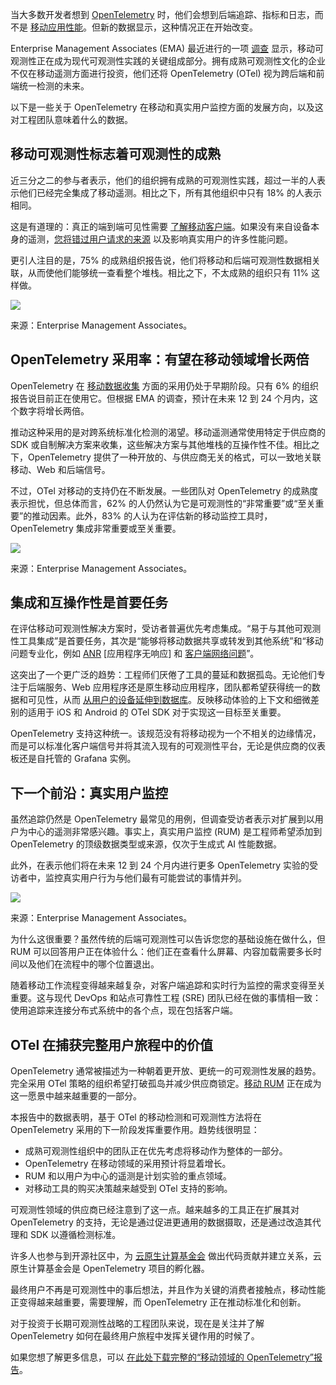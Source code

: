 当大多数开发者想到 [OpenTelemetry](https://thenewstack.io/what-is-opentelemetry-the-ultimate-guide/) 时，他们会想到后端追踪、指标和日志，而不是 [移动应用性能](https://thenewstack.io/testing-mobile-apps-for-real-world-network-conditions/)。但新的数据显示，这种情况正在开始改变。

Enterprise Management Associates (EMA) 最近进行的一项 [调查](https://get.embrace.io/opentelemetry-for-mobile-whats-now-and-whats-next?utm_source=the-new-stack&utm_medium=paid&utm_campaign=otel-mobile-report) 显示，移动可观测性正在成为现代可观测性实践的关键组成部分。拥有成熟可观测性文化的企业不仅在移动遥测方面进行投资，他们还将 OpenTelemetry (OTel) 视为跨后端和前端统一检测的未来。

以下是一些关于 OpenTelemetry 在移动和真实用户监控方面的发展方向，以及这对工程团队意味着什么的数据。

## **移动可观测性标志着可观测性的成熟**

近三分之二的参与者表示，他们的组织拥有成熟的可观测性实践，超过一半的人表示他们已经完全集成了移动遥测。相比之下，所有其他组织中只有 18% 的人表示相同。

这是有道理的：真正的端到端可见性需要 [了解移动客户端](https://get.embrace.io/mobile-observability-guide?utm_source=the-new-stack&utm_medium=paid&utm_campaign=otel-mobile-report)。如果没有来自设备本身的遥测，[您将错过用户请求的来源](https://thenewstack.io/why-your-mobile-app-needs-client-side-network-monitoring/) 以及影响真实用户的许多性能问题。

更引人注目的是，75% 的成熟组织报告说，他们将移动和后端可观测性数据相关联，从而使他们能够统一查看整个堆栈。相比之下，不太成熟的组织只有 11% 这样做。

[![](https://cdn.thenewstack.io/media/2025/07/aeacfd4e-image3-1024x544.png)](https://cdn.thenewstack.io/media/2025/07/aeacfd4e-image3-1024x544.png)

来源：Enterprise Management Associates。

## **OpenTelemetry 采用率：有望在移动领域增长两倍**

OpenTelemetry 在 [移动数据收集](https://thenewstack.io/best-practices-for-monitoring-network-conditions-in-mobile/) 方面的采用仍处于早期阶段。只有 6% 的组织报告说目前正在使用它。但根据 EMA 的调查，预计在未来 12 到 24 个月内，这个数字将增长两倍。

推动这种采用的是对跨系统标准化检测的渴望。移动遥测通常使用特定于供应商的 SDK 或自制解决方案来收集，这些解决方案与其他堆栈的互操作性不佳。相比之下，OpenTelemetry 提供了一种开放的、与供应商无关的格式，可以一致地关联移动、Web 和后端信号。

不过，OTel 对移动的支持仍在不断发展。一些团队对 OpenTelemetry 的成熟度表示担忧，但总体而言，62% 的人仍然认为它是可观测性的“非常重要”或“至关重要”的推动因素。此外，83% 的人认为在评估新的移动监控工具时，OpenTelemetry 集成非常重要或至关重要。

[![](https://cdn.thenewstack.io/media/2025/07/f3423cb5-image2-1024x523.png)](https://cdn.thenewstack.io/media/2025/07/f3423cb5-image2-1024x523.png)

来源：Enterprise Management Associates。

## **集成和互操作性是首要任务**

在评估移动可观测性解决方案时，受访者普遍优先考虑集成。“易于与其他可观测性工具集成”是首要任务，其次是“能够将移动数据共享或转发到其他系统”和“移动问题专业化，例如 [ANR](https://embrace.io/blog/how-does-an-anr-work/?utm_source=the-new-stack&utm_medium=paid&utm_campaign=otel-mobile-report) [应用程序无响应] 和 [客户端网络问题](https://embrace.io/blog/best-practices-for-monitoring-network-conditions-in-mobile/?utm_source=the-new-stack&utm_medium=paid&utm_campaign=otel-mobile-report)”。

这突出了一个更广泛的趋势：工程师们厌倦了工具的蔓延和数据孤岛。无论他们专注于后端服务、Web 应用程序还是原生移动应用程序，团队都希望获得统一的数据和可见性，从而 [从用户的设备延伸到数据库](https://thenewstack.io/the-case-for-user-focused-observability/?utm_source=the-new-stack&utm_medium=paid&utm_campaign=otel-mobile-report)。反映移动体验的上下文和细微差别的适用于 iOS 和 Android 的 OTel SDK 对于实现这一目标至关重要。

OpenTelemetry 支持这种统一。该规范没有将移动视为一个不相关的边缘情况，而是可以标准化客户端信号并将其流入现有的可观测性平台，无论是供应商的仪表板还是自托管的 Grafana 实例。

## **下一个前沿：真实用户监控**

虽然追踪仍然是 OpenTelemetry 最常见的用例，但调查受访者表示对扩展到以用户为中心的遥测非常感兴趣。事实上，真实用户监控 (RUM) 是工程师希望添加到 OpenTelemetry 的顶级数据类型或来源，仅次于生成式 AI 性能数据。

此外，在表示他们将在未来 12 到 24 个月内进行更多 OpenTelemetry 实验的受访者中，监控真实用户行为与他们最有可能尝试的事情并列。

[![](https://cdn.thenewstack.io/media/2025/07/abab2122-image1-1024x498.png)](https://cdn.thenewstack.io/media/2025/07/abab2122-image1-1024x498.png)

来源：Enterprise Management Associates。

为什么这很重要？虽然传统的后端可观测性可以告诉您您的基础设施在做什么，但 RUM 可以回答用户正在体验什么：他们正在查看什么屏幕、内容加载需要多长时间以及他们在流程中的哪个位置退出。

随着移动工作流程变得越来越复杂，对客户端追踪和实时行为监控的需求变得至关重要。这与现代 DevOps 和站点可靠性工程 (SRE) 团队已经在做的事情相一致：使用追踪来连接分布式系统中的各个点，现在包括客户端。

## **OTel 在捕获完整用户旅程中的价值**

OpenTelemetry 通常被描述为一种朝着更开放、更统一的可观测性发展的趋势。完全采用 OTel 策略的组织希望打破孤岛并减少供应商锁定。[移动 RUM](https://embrace.io/product/mobile-rum/) 正在成为这一愿景中越来越重要的一部分。

本报告中的数据表明，基于 OTel 的移动检测和可观测性方法将在 OpenTelemetry 采用的下一阶段发挥重要作用。趋势线很明显：

* 成熟可观测性组织中的团队正在优先考虑将移动作为整体的一部分。
* OpenTelemetry 在移动领域的采用预计将显着增长。
* RUM 和以用户为中心的遥测是计划实验的重点领域。
* 对移动工具的购买决策越来越受到 OTel 支持的影响。

可观测性领域的供应商已经注意到了这一点。越来越多的工具正在扩展其对 OpenTelemetry 的支持，无论是通过促进更通用的数据摄取，还是通过改造其代理和 SDK 以遵循检测标准。

许多人也参与到开源社区中，为 [云原生计算基金会](https://cncf.io/?utm_content=inline+mention) 做出代码贡献并建立关系，云原生计算基金会是 OpenTelemetry 项目的孵化器。

最终用户不再是可观测性中的事后想法，并且作为关键的消费者接触点，移动性能正变得越来越重要，需要理解，而 OpenTelemetry 正在推动标准化和创新。

对于投资于长期可观测性战略的工程团队来说，现在是关注并了解 OpenTelemetry 如何在最终用户旅程中发挥关键作用的时候了。

如果您想了解更多信息，可以 [在此处下载完整的“移动领域的 OpenTelemetry”报告](https://get.embrace.io/opentelemetry-for-mobile-whats-now-and-whats-next?utm_source=the-new-stack&utm_medium=paid&utm_campaign=otel-mobile-report)。